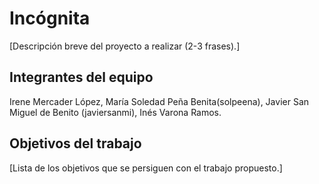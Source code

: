 # Incógnita

[Descripción breve del proyecto a realizar (2-3 frases).]

## Integrantes del equipo

Irene Mercader López, María Soledad Peña Benita(solpeena), Javier San Miguel de Benito (javiersanmi), Inés Varona Ramos.

## Objetivos del trabajo

[Lista de los objetivos que se persiguen con el trabajo propuesto.]
